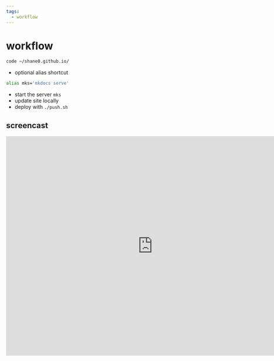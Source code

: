 ```yaml
---
tags:
  - workflow 
---
```

# workflow

```sh
code ~/shane0.github.io/
```

- optional alias shortcut 

```sh
alias mks='mkdocs serve'
```

- start the server `mks`
- update site locally 
- deploy with `./push.sh`

## screencast

<iframe width="800" height="600" src="https://www.youtube.com/embed/9DBM8gEh2Vg" title="shanenull.com workflow" frameborder="0" allow="accelerometer; autoplay; clipboard-write; encrypted-media; gyroscope; picture-in-picture; web-share" allowfullscreen></iframe>
